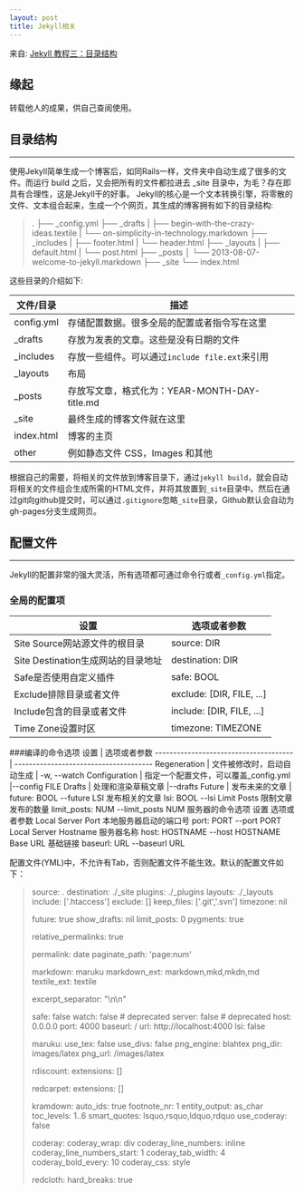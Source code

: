 ```yaml
---
layout: post
title: Jekyll相关
---
```


来自: [Jekyll 教程三：目录结构](http://www.zhanxin.info/jekyll/2013-08-07-jekyll-directory-structure.html)

## 缘起
转载他人的成果，供自己查阅使用。

## 目录结构
----

使用Jekyll简单生成一个博客后，如同Rails一样，文件夹中自动生成了很多的文件。而运行 build 之后，又会把所有的文件都拉进去 _site 目录中，为毛？存在即具有合理性，这是Jekyll干的好事。
Jekyll的核心是一个文本转换引擎，将零散的文件、文本组合起来，生成一个个网页，其生成的博客拥有如下的目录结构:

> .
> ├── _config.yml
> ├── _drafts
> |   ├── begin-with-the-crazy-ideas.textile
> |   └── on-simplicity-in-technology.markdown
> ├── _includes
> |   ├── footer.html
> |   └── header.html
> ├── _layouts
> |   ├── default.html
> |   └── post.html
> ├── _posts
> │   └── 2013-08-07-welcome-to-jekyll.markdown
> ├── _site
> └── index.html

这些目录的介绍如下:

 文件/目录  |  描述
 ---------- | -----------------------------------------
 config.yml | 存储配置数据。很多全局的配置或者指令写在这里
_drafts 	| 存放为发表的文章。这些是没有日期的文件
_includes  	| 存放一些组件。可以通过`include file.ext`来引用
_layouts    |	布局
_posts 	    | 存放写文章，格式化为：YEAR-MONTH-DAY-title.md
_site 	    | 最终生成的博客文件就在这里
index.html  |	博客的主页
other 	    | 例如静态文件 CSS，Images 和其他

根据自己的需要，将相关的文件放到博客目录下，通过`jekyll build`，就会自动将相关的文件组合生成所需的HTML文件，并将其放置到`_site`目录中。然后在通过git向github提交时，可以通过`.gitignore`忽略`_site`目录，Github默认会自动为gh-pages分支生成网页。

## 配置文件
----

Jekyll的配置非常的强大灵活，所有选项都可通过命令行或者`_config.yml`指定。

### 全局的配置项
 设置                                  |  选项或者参数
-------------------------------------- | --------------------------------------
Site Source网站源文件的根目录           |  source: DIR
Site Destination生成网站的目录地址      | destination: DIR
Safe是否使用自定义插件                  |  safe: BOOL
Exclude排除目录或者文件                 | exclude: [DIR, FILE, ...]
Include包含的目录或者文件               | include: [DIR, FILE, ...]
Time Zone设置时区                      |   timezone: TIMEZONE

###编译的命令选项
 设置                                  |  选项或者参数
-------------------------------------- | --------------------------------------
Regeneration                           | 
文件被修改时，启动自动生成              | -w, --watch
Configuration                          |
指定一个配置文件，可以覆盖_config.yml   |--config FILE
Drafts                                 | 
处理和渲染草稿文章                      |--drafts
Future                                 |
发布未来的文章                         | future: BOOL
--future
LSI
发布相关的文章     lsi: BOOL
--lsi
Limit Posts
限制文章发布的数量   limit_posts: NUM
--limit_posts NUM
服务器的命令选项
设置  选项或者参数
Local Server Port
本地服务器启动的端口号     port: PORT
--port PORT
Local Server Hostname
服务器名称   host: HOSTNAME
--host HOSTNAME
Base URL
基础链接    baseurl: URL
--baseurl URL

配置文件(YML)中，不允许有Tab，否则配置文件不能生效。默认的配置文件如下：

> source:      .
> destination: ./_site
> plugins:     ./_plugins
> layouts:     ./_layouts
> include:     ['.htaccess']
> exclude:     []
> keep_files:  ['.git','.svn']
> timezone:    nil
> 
> future:      true
> show_drafts: nil
> limit_posts: 0
> pygments:    true
> 
> relative_permalinks: true
> 
> permalink:     date
> paginate_path: 'page:num'
> 
> markdown:      maruku
> markdown_ext:  markdown,mkd,mkdn,md
> textile_ext:   textile
> 
> excerpt_separator: "\n\n"
> 
> safe:        false
> watch:       false    # deprecated
> server:      false    # deprecated
> host:        0.0.0.0
> port:        4000
> baseurl:     /
> url:         http://localhost:4000
> lsi:         false
> 
> maruku:
>   use_tex:    false
>   use_divs:   false
>   png_engine: blahtex
>   png_dir:    images/latex
>   png_url:    /images/latex
> 
> rdiscount:
>   extensions: []
> 
> redcarpet:
>   extensions: []
> 
> kramdown:
>   auto_ids: true
>   footnote_nr: 1
>   entity_output: as_char
>   toc_levels: 1..6
>   smart_quotes: lsquo,rsquo,ldquo,rdquo
>   use_coderay: false
> 
>   coderay:
>     coderay_wrap: div
>     coderay_line_numbers: inline
>     coderay_line_numbers_start: 1
>     coderay_tab_width: 4
>     coderay_bold_every: 10
>     coderay_css: style
> 
> redcloth:
>   hard_breaks: true


